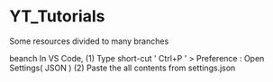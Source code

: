 # YT_Tutorials
Some resources divided to many branches

beanch
In VS Code, 
(1)  Type short-cut ' Ctrl+P ' > Preference : Open Settings( JSON )
(2)  Paste the all contents from settings.json
